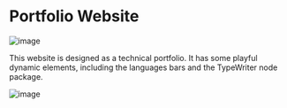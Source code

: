# Portfolio Website

![image](https://user-images.githubusercontent.com/90731882/157110811-036966bd-2b38-4745-a651-05e6ba97a6b4.png)

This website is designed as a technical portfolio. It has some playful dynamic elements, including the languages bars and the TypeWriter node package. 

![image](https://user-images.githubusercontent.com/90731882/157111688-02b52462-63b8-4e39-88b4-85d3169593d7.png)
